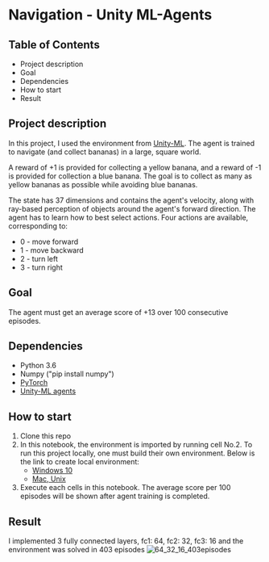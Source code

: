 # Navigation - Unity ML-Agents

## Table of Contents
* Project description
* Goal
* Dependencies
* How to start
* Result

## Project description
In this project, I used the environment from [Unity-ML](https://github.com/Unity-Technologies/ml-agents). 
The agent is trained to navigate (and collect bananas) in a large, square world.

A reward of +1 is provided for collecting a yellow banana, and a reward of -1 is provided for collection a blue banana.
The goal is to collect as many as yellow bananas as possible while avoiding blue bananas.

The state has 37 dimensions and contains the agent's velocity, along with ray-based perception of objects around the agent's forward direction.
The agent has to learn how to best select actions. Four actions are available, corresponding to:
  * 0 - move forward
  * 1 - move backward
  * 2 - turn left
  * 3 - turn right

## Goal
The agent must get an average score of +13 over 100 consecutive episodes.

## Dependencies
* Python 3.6
* Numpy ("pip install numpy")
* [PyTorch](https://pytorch.org/)
* [Unity-ML agents](https://github.com/Unity-Technologies/ml-agents)

## How to start
1. Clone this repo
2. In this notebook, the environment is imported by running cell No.2. To run this project locally, one must build their own environment.
   Below is the link to create local environment:
   * [Windows 10](https://github.com/Unity-Technologies/ml-agents/blob/master/docs/Installation-Windows.md)
   * [Mac, Unix](https://github.com/Unity-Technologies/ml-agents/blob/master/docs/Installation.md)
3. Execute each cells in this notebook. The average score per 100 episodes will be shown after agent training is completed. 

## Result
I implemented 3 fully connected layers, fc1: 64, fc2: 32, fc3: 16 and the environment was solved in 403 episodes
![64_32_16_403episodes](https://user-images.githubusercontent.com/39072490/63798932-3cc3f380-c8c8-11e9-9191-b7d076df507f.jpg)
